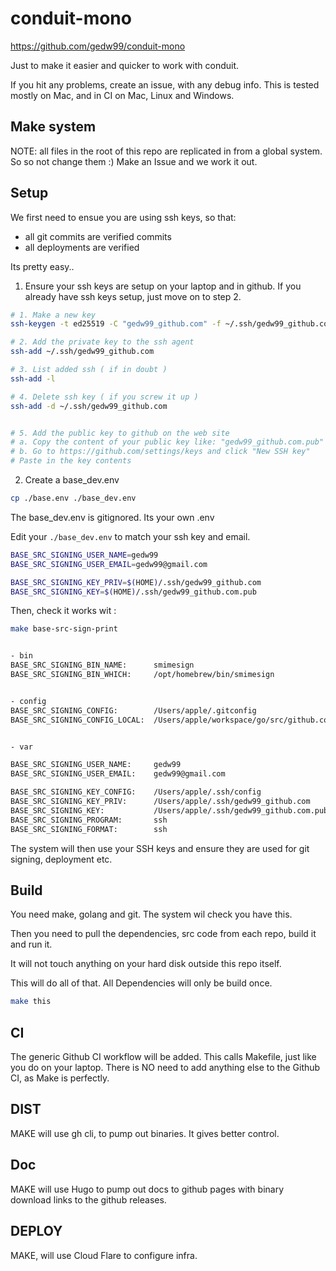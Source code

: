 # conduit-mono

https://github.com/gedw99/conduit-mono

Just to make it easier and quicker to work with conduit.


If you hit any problems, create an issue, with any debug info. 
This is tested mostly on Mac, and in CI on Mac, Linux and Windows.

## Make system

NOTE: all files in the root of this repo are replicated in from a global system. 
So so not  change them :)  Make an Issue and we work it out.

## Setup

We first need to ensue you are using ssh keys, so that:

- all git commits are verified commits
- all deployments are verified

Its pretty easy..


1. Ensure your ssh keys are setup on your laptop and in github. If you already have ssh keys setup, just move on to step 2.

```sh
# 1. Make a new key
ssh-keygen -t ed25519 -C "gedw99_github.com" -f ~/.ssh/gedw99_github.com

# 2. Add the private key to the ssh agent
ssh-add ~/.ssh/gedw99_github.com

# 3. List added ssh ( if in doubt )
ssh-add -l 

# 4. Delete ssh key ( if you screw it up )
ssh-add -d ~/.ssh/gedw99_github.com


# 5. Add the public key to github on the web site
# a. Copy the content of your public key like: "gedw99_github.com.pub"
# b. Go to https://github.com/settings/keys and click "New SSH key"
# Paste in the key contents 

```

2. Create a base_dev.env

```sh
cp ./base.env ./base_dev.env
```

The base_dev.env is gitignored. Its your own .env

Edit your ``` ./base_dev.env ``` to match your ssh key and email.

```sh
BASE_SRC_SIGNING_USER_NAME=gedw99
BASE_SRC_SIGNING_USER_EMAIL=gedw99@gmail.com

BASE_SRC_SIGNING_KEY_PRIV=$(HOME)/.ssh/gedw99_github.com
BASE_SRC_SIGNING_KEY=$(HOME)/.ssh/gedw99_github.com.pub
```

Then, check it works wit :

```sh
make base-src-sign-print


- bin
BASE_SRC_SIGNING_BIN_NAME:      smimesign
BASE_SRC_SIGNING_BIN_WHICH:     /opt/homebrew/bin/smimesign


- config
BASE_SRC_SIGNING_CONFIG:        /Users/apple/.gitconfig
BASE_SRC_SIGNING_CONFIG_LOCAL:  /Users/apple/workspace/go/src/github.com/gedw99/conduit-mono/.git/config


- var

BASE_SRC_SIGNING_USER_NAME:     gedw99
BASE_SRC_SIGNING_USER_EMAIL:    gedw99@gmail.com

BASE_SRC_SIGNING_KEY_CONFIG:    /Users/apple/.ssh/config
BASE_SRC_SIGNING_KEY_PRIV:      /Users/apple/.ssh/gedw99_github.com
BASE_SRC_SIGNING_KEY:           /Users/apple/.ssh/gedw99_github.com.pub
BASE_SRC_SIGNING_PROGRAM:       ssh
BASE_SRC_SIGNING_FORMAT:        ssh


```

The system will then use your SSH keys and ensure they are used for git signing, deployment etc.


## Build

You need make, golang and git. The system wil check you have this.

Then you need to pull the dependencies, src code from each repo, build it and run it.

It will not touch anything on your hard disk outside this repo itself.

This will do all of that. All Dependencies will only be build once.

```sh
make this
```


## CI

The generic Github CI workflow will be added. This calls Makefile, just like you do on your laptop. There is NO need to add anything else to the Github CI, as Make is perfectly.

## DIST

MAKE will use gh cli, to pump out binaries. It gives better control.

## Doc

MAKE will use Hugo to pump out docs to github pages with binary download links to the github releases.

## DEPLOY

MAKE, will use Cloud Flare to configure infra.
